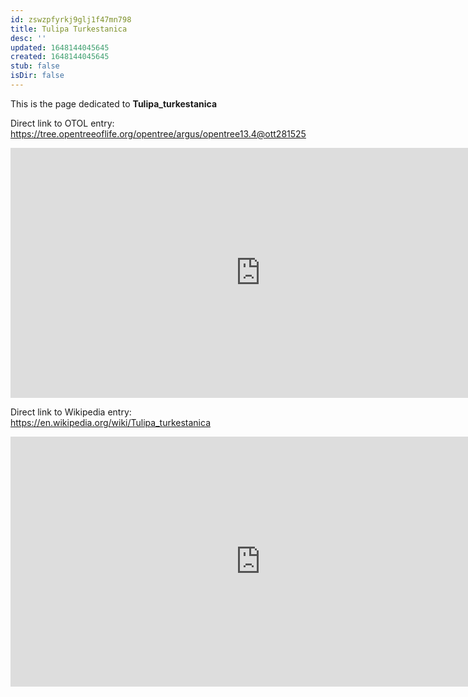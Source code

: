 ```yaml
---
id: zswzpfyrkj9glj1f47mn798
title: Tulipa Turkestanica
desc: ''
updated: 1648144045645
created: 1648144045645
stub: false
isDir: false
---
```

This is the page dedicated to **Tulipa_turkestanica**


Direct link to OTOL entry: https://tree.opentreeoflife.org/opentree/argus/opentree13.4@ott281525



<html>
    <body>
    <iframe src="https://tree.opentreeoflife.org/opentree/argus/opentree13.4@ott281525"
    width="800" height="400" frameborder="0" allowfullscreen> </iframe>
    </body>
</html>
    


Direct link to Wikipedia entry: https://en.wikipedia.org/wiki/Tulipa_turkestanica



<html>
    <body>
    <iframe src="https://en.wikipedia.org/wiki/Tulipa_turkestanica"
    width="800" height="400" frameborder="0" allowfullscreen> </iframe>
    </body>
</html>
    

